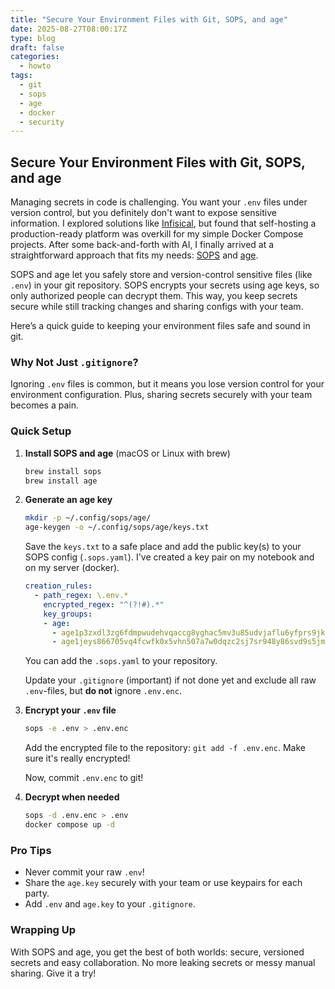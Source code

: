```yaml
---
title: "Secure Your Environment Files with Git, SOPS, and age"
date: 2025-08-27T08:00:17Z
type: blog
draft: false
categories:
  - howto
tags:
  - git
  - sops
  - age
  - docker
  - security
---
```


## Secure Your Environment Files with Git, SOPS, and age

Managing secrets in code is challenging. You want your `.env` files under version control, but you definitely don't want to expose sensitive information. I explored solutions like [Infisical](https://github.com/Infisical/infisical), but found that self-hosting a production-ready platform was overkill for my simple Docker Compose projects. After some back-and-forth with AI, I finally arrived at a straightforward approach that fits my needs: [SOPS](https://github.com/mozilla/sops) and [age](https://github.com/FiloSottile/age). 

SOPS and age let you safely store and version-control sensitive files (like `.env`) in your git repository. SOPS encrypts your secrets using age keys, so only authorized people can decrypt them. This way, you keep secrets secure while still tracking changes and sharing configs with your team.

Here’s a quick guide to keeping your environment files safe and sound in git.

### Why Not Just `.gitignore`?

Ignoring `.env` files is common, but it means you lose version control for your environment configuration. Plus, sharing secrets securely with your team becomes a pain.

### Quick Setup

1. **Install SOPS and age** (macOS or Linux with brew)

   ```sh
   brew install sops
   brew install age
   ```

2. **Generate an age key**

   ```sh
   mkdir -p ~/.config/sops/age/
   age-keygen -o ~/.config/sops/age/keys.txt
   ```

   Save the `keys.txt` to a safe place and add the public key(s) to your SOPS config (`.sops.yaml`). I've created a key pair on my notebook and on my server (docker).

   ```yaml
   creation_rules:
     - path_regex: \.env.*
       encrypted_regex: "^(?!#).*"
       key_groups:
       - age:
         - age1p3zxdl3zg6fdmpwudehvqaccg8yghac5mv3u85udvjaflu6yfprs9jkkzl
         - age1jeys866705vq4fcwfk0x5vhn507a7w0dqzc2sj7sr948y86svd9s5jmsns
   ```

   You can add the `.sops.yaml` to your repository.

   Update your `.gitignore` (important) if not done yet and exclude all raw `.env`-files, but **do not** ignore `.env.enc`.

3. **Encrypt your `.env` file**

   ```sh
   sops -e .env > .env.enc
   ```

   Add the encrypted file to the repository: `git add -f .env.enc`. Make sure it's really encrypted!

   Now, commit `.env.enc` to git!

4. **Decrypt when needed**

   ```sh
   sops -d .env.enc > .env
   docker compose up -d
   ```

### Pro Tips

- Never commit your raw `.env`!
- Share the `age.key` securely with your team or use keypairs for each party.
- Add `.env` and `age.key` to your `.gitignore`.

### Wrapping Up

With SOPS and age, you get the best of both worlds: secure, versioned secrets and easy collaboration. No more leaking secrets or messy manual sharing. Give it a try!

